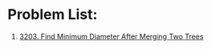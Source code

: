 # Problem List:
1. [3203. Find Minimum Diameter After Merging Two Trees](find_minimum_diameter_after_merging_two_trees.md)